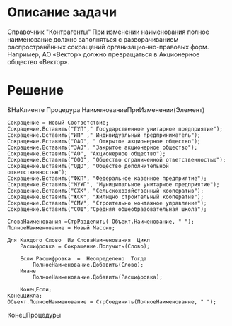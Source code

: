 # Описание задачи
Справочник "Контрагенты"
При изменении наименования полное наименование должно заполняться с разворачиванием распространённых сокращений организационно-правовых форм. Например, АО «Вектор» должно превращаться в Акционерное общество «Вектор».
# Решение
&НаКлиенте
Процедура НаименованиеПриИзменении(Элемент)

	Сокращение = Новый Соответствие;
	Сокращение.Вставить("ГУП"," Государственное унитарное предприятие");
	Сокращение.Вставить("ИП" ," Индивидуальный предприниматель");
	Сокращение.Вставить("ОАО", " Открытое акционерное общество");
	Сокращение.Вставить("ЗАО", "Закрытое акционерное общество");
	Сокращение.Вставить("АО", "Акционерное общество");
	Сокращение.Вставить("ООО", "Общество ограниченной ответственностью");
	Сокращение.Вставить("ОДО", "Общество дополнительной ответственностью");
	Сокращение.Вставить("ФКП", "Федеральное казенное предприятие");
	Сокращение.Вставить("МУУП", "Муниципальное унитарное предприятие");
	Сокращение.Вставить("СХК", "Сельскохозяйственный кооператив");
	Сокращение.Вставить("ЖСК", "Жилищно строительный кооператив");
	Сокращение.Вставить("СМУ", "Строительно монтажное управление");
	Сокращение.Вставить("СОШ","Средняя обшеобразовательная школа");
	
	СловаНаименования =СтрРазделить( Объект.Наименование, " ");
	ПолноеНаименование = Новый Массив;
	
	Для Каждого Слово  Из СловаНаименования  Цикл
		Расшифровка = Сокращение.Получить(Слово);
		
		Если Расшифровка  =  Неопределено  Тогда 
			ПолноеНаименование.Добавить(Слово);
		Иначе
			ПолноеНаименование.Добавить(Расшифровка);
			
		КонецЕсли;
	КонецЦикла;
	Объект.ПолноеНаименование = СтрСоединить(ПолноеНаименование, " ");
КонецПроцедуры
